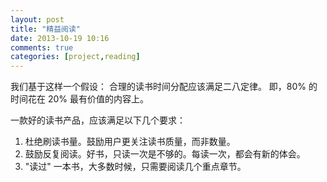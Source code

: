 ```yaml
---
layout: post
title: "精益阅读"
date: 2013-10-19 10:16
comments: true
categories: [project,reading]
---
```


我们基于这样一个假设：
合理的读书时间分配应该满足二八定律。
即，80% 的时间花在 20% 最有价值的内容上。

一款好的读书产品，应该满足以下几个要求：

1. 杜绝刷读书量。鼓励用户更关注读书质量，而非数量。
2. 鼓励反复阅读。好书，只读一次是不够的。每读一次，都会有新的体会。
3. "读过" 一本书，大多数时候，只需要阅读几个重点章节。

<!--more-->
